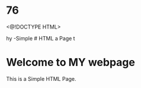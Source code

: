 # 76
<@!DOCTYPE HTML>
<html>hy
<head1
  <title>-Simple 
# HTML a
    Page</ Litle>
</head11.>
</body>t
  <h1>Welcome to MY webpage</h4>
  <p>This is a Simple HTML Page.</p>
</body>
</html
